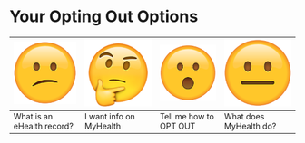 # Your Opting Out Options

| ![](/confused.png) | ![](/thoughtful.png)| ![](/surprised.png) | ![](/neutral.png) |
| --- | --- | --- | --- |
| What is an eHealth record? | I want info on MyHealth | Tell me how to OPT OUT | What does MyHealth do? |

